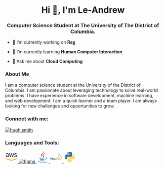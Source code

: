 <h1 align="center">Hi 👋, I'm Le-Andrew</h1>
<h3 align="center">Computer Science Student at The University of The District of Columbia.</h3>

- 🔭 I’m currently working on **Rag**

- 🌱 I’m currently learning **Human Computer Interaction**

- 💬 Ask me about **Cloud Computing**

<h3>About Me</h3>
<p>
I am a computer science student at the University of the District of Columbia. I am passionate about leveraging technology to solve real-world problems. I have experience in software development, machine learning, and web development. I am a quick learner and a team player. I am always looking for new challenges and opportunities to grow.</p>

<h3 align="left">Connect with me:</h3>
<p align="left">
<a href="https://linkedin.com/in/le-andrew-cousins" target="blank"><img align="center" src="https://raw.githubusercontent.com/rahuldkjain/github-profile-readme-generator/master/src/images/icons/Social/linked-in-alt.svg" alt="hugh.smith" height="30" width="40" /></a>
</p>

<h3 align="left">Languages and Tools:</h3>
<p align="left"> <a href="https://aws.amazon.com" target="_blank" rel="noreferrer"> <img src="https://raw.githubusercontent.com/devicons/devicon/master/icons/amazonwebservices/amazonwebservices-original-wordmark.svg" alt="aws" width="40" height="40"/> </a> <a href="https://www.figma.com/" target="_blank" rel="noreferrer"> <img src="https://www.vectorlogo.zone/logos/figma/figma-icon.svg" alt="figma" width="40" height="40"/> </a><a href="https://www.java.com" target="_blank" rel="noreferrer"> <img src="https://raw.githubusercontent.com/devicons/devicon/master/icons/java/java-original.svg" alt="java" width="40" height="40"/> </a> <a href="https://www.mysql.com/" target="_blank" rel="noreferrer"> <img src="https://raw.githubusercontent.com/devicons/devicon/master/icons/mysql/mysql-original-wordmark.svg" alt="mysql" width="40" height="40"/> </a> <a href="https://www.python.org" target="_blank" rel="noreferrer"> <img src="https://raw.githubusercontent.com/devicons/devicon/master/icons/python/python-original.svg" alt="python" width="40" height="40"/> </a> </p>

